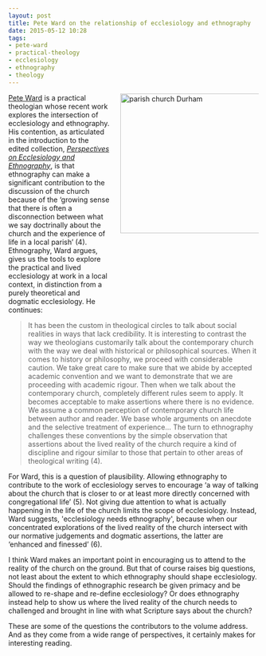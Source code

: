 ```yaml
---
layout: post
title: Pete Ward on the relationship of ecclesiology and ethnography
date: 2015-05-12 10:28
tags:
- pete-ward
- practical-theology
- ecclesiology
- ethnography
- theology
---
```

<div style="float: right; margin: 0px 1px 0px 20px; width: 278px; height: 418px;"><a href="https://instagram.com/p/1s_sSKrUf4/"><img src="https://dl.dropboxusercontent.com/u/3897986/Jake%20Blog%20Images/parish%20church.jpg" alt="parish church Durham" width="280"></a></div>

[Pete Ward](https://www.dur.ac.uk/theology.religion/staff/profile/?id=13451) is a practical theologian whose recent work explores the intersection of ecclesiology and ethnography. His contention, as articulated in the introduction to the edited collection, *[Perspectives on Ecclesiology and Ethnography](http://amzn.to/1H0p9lY)*, is that ethnography can make a significant contribution to the discussion of the church because of the ‘growing sense that there is often a disconnection between what we say doctrinally about the church and the experience of life in a local parish’ (4). Ethnography, Ward argues, gives us the tools to explore the practical and lived ecclesiology at work in a local context, in distinction from a purely theoretical and dogmatic ecclesiology. He continues:

<blockquote>
It has been the custom in theological circles to talk about social realities in ways that lack credibility. It is interesting to contrast the way we theologians customarily talk about the contemporary church with the way we deal with historical or philosophical sources. When it comes to history or philosophy, we proceed with considerable caution. We take great care to make sure that we abide by accepted academic convention and we want to demonstrate that we are proceeding with academic rigour. Then when we talk about the contemporary church, completely different rules seem to apply. It becomes acceptable to make assertions where there is no evidence. We assume a common perception of contemporary church life between author and reader. We base whole arguments on anecdote and the selective treatment of experience… The turn to ethnography challenges these conventions by the simple observation that assertions about the lived reality of the church require a kind of discipline and rigour similar to those that pertain to other areas of theological writing (4).
</blockquote>

For Ward, this is a question of plausibility. Allowing ethnography to contribute to the work of ecclesiology serves to encourage ‘a way of talking about the church that is closer to or at least more directly concerned with congregational life’ (5). Not giving due attention to what is actually happening in the life of the church limits the scope of ecclesiology. Instead, Ward suggests, 'ecclesiology needs ethnography', because when our concentrated explorations of the lived reality of the church intersect with our normative judgements and dogmatic assertions, the latter are ‘enhanced and finessed’ (6).

I think Ward makes an important point in encouraging us to attend to the reality of the church on the ground. But that of course raises big questions, not least about the extent to which ethnography should shape ecclesiology. Should the findings of ethnographic research be given primacy and be allowed to re-shape and re-define ecclesiology? Or does ethnography instead help to show us where the lived reality of the church needs to challenged and brought in line with what Scripture says about the church?

These are some of the questions the contributors to the volume address. And as they come from a wide range of perspectives, it certainly makes for interesting reading.
